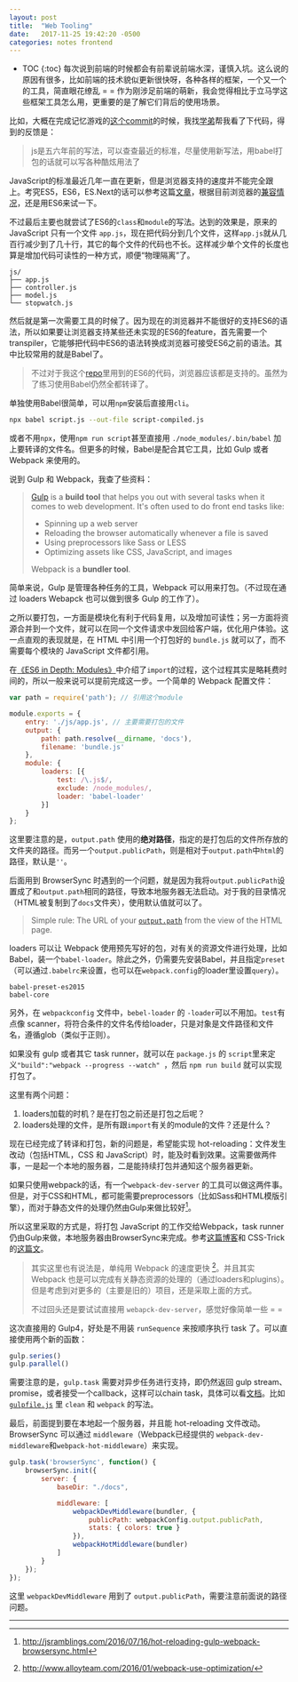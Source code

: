 ```yaml
---
layout: post
title:  "Web Tooling"
date:   2017-11-25 19:42:20 -0500
categories: notes frontend
---
```


* TOC
{:toc}
每次说到前端的时候都会有前辈说前端水深，谨慎入坑。这么说的原因有很多，比如前端的技术貌似更新很快呀，各种各样的框架，一个又一个的工具，简直眼花缭乱 = = 作为刚涉足前端的萌新，我会觉得相比于立马学这些框架工具怎么用，更重要的是了解它们背后的使用场景。

比如，大概在完成记忆游戏的[这个commit](https://github.com/zchan0/MemoryGame/commit/40e1085d83089ae8f7a94973efca22a7844d3dbf)的时候，我找[学弟](https://timehub.cc/)帮我看了下代码，得到的反馈是：

> js是五六年前的写法，可以查查最近的标准，尽量使用新写法，用babel打包的话就可以写各种酷炫用法了

JavaScript的标准最近几年一直在更新，但是浏览器支持的速度并不能完全跟上。考究ES5，ES6，ES.Next的话可以参考这篇[文章](https://huangxuan.me/2015/09/22/js-version/)，根据目前浏览器的[兼容情况](https://kangax.github.io/compat-table/es6/)，还是用ES6来试一下。

不过最后主要也就尝试了ES6的`class`和`module`的写法。达到的效果是，原来的 JavaScript 只有一个文件 `app.js`，现在把代码分到几个文件，这样`app.js`就从几百行减少到了几十行，其它的每个文件的代码也不长。这样减少单个文件的长度也算是增加代码可读性的一种方式，顺便“物理隔离”了。

```
js/
├── app.js
├── controller.js
├── model.js
└── stopwatch.js
```

然后就是第一次需要工具的时候了。因为现在的浏览器并不能很好的支持ES6的语法，所以如果要让浏览器支持某些还未实现的ES6的feature，首先需要一个 transpiler，它能够把代码中ES6的语法转换成浏览器可接受ES6之前的语法。其中比较常用的就是Babel了。

>  不过对于我这个[repo](https://github.com/zchan0/MemoryGame)里用到的ES6的代码，浏览器应该都是支持的。虽然为了练习使用Babel仍然全都转译了。

单独使用Babel很简单，可以用`npm`安装后直接用`cli`。

```bash
npx babel script.js --out-file script-compiled.js
```

或者不用`npx`，使用`npm run script`甚至直接用 `./node_modules/.bin/babel` 加上要转译的文件名。但更多的时候，Babel是配合其它工具，比如 Gulp 或者 Webpack 来使用的。

说到 Gulp 和 Webpack，我查了些资料：

> [Gulp](http://gulpjs.com/) is a **build tool** that helps you out with several tasks when it comes to web development. It's often used to do front end tasks like:
>
> - Spinning up a web server
> - Reloading the browser automatically whenever a file is saved
> - Using preprocessors like Sass or LESS
> - Optimizing assets like CSS, JavaScript, and images
>
> Webpack is a **bundler tool**.

简单来说，Gulp 是管理各种任务的工具，Webpack 可以用来打包。（不过现在通过 loaders Webapck 也可以做到很多 Gulp 的工作了）。

之所以要打包，一方面是模块化有利于代码复用，以及增加可读性；另一方面将资源合并到一个文件，就可以在同一个文件请求中发回给客户端，优化用户体验。这一点直观的表现就是，在 HTML 中引用一个打包好的 `bundle.js` 就可以了，而不需要每个模块的 JavaScript 文件都引用。

在[《ES6 in Depth: Modules》](https://hacks.mozilla.org/2015/08/es6-in-depth-modules/)中介绍了`import`的过程，这个过程其实是略耗费时间的，所以一般来说可以提前完成这一步。一个简单的 Webpack 配置文件：

```javascript
var path = require('path'); // 引用这个module

module.exports = {
    entry: './js/app.js', // 主要需要打包的文件
    output: {
        path: path.resolve(__dirname, 'docs'),
        filename: 'bundle.js'
    },
    module: {
        loaders: [{
            test: /\.js$/,
            exclude: /node_modules/,
            loader: 'babel-loader'
        }]
    }
};
```

这里要注意的是，`output.path` 使用的**绝对路径**，指定的是打包后的文件所存放的文件夹的路径。而另一个`output.publicPath`，则是相对于`output.path`中`html`的路径，默认是`''`。

后面用到 BrowserSync 时遇到的一个问题，就是因为我将`output.publicPath`设置成了和`output.path`相同的路径，导致本地服务器无法启动。对于我的目录情况（HTML被复制到了`docs`文件夹），使用默认值就可以了。

> Simple rule: The URL of your [`output.path`](https://webpack.js.org/configuration/output/#output-path) from the view of the HTML page.

loaders 可以让 Webpack 使用预先写好的包，对有关的资源文件进行处理，比如Babel，装一个`babel-loader`。除此之外，仍需要先安装Babel，并且指定`preset`（可以通过`.babelrc`来设置，也可以在`webpack.config`的loader里设置`query`）。

```
babel-preset-es2015
babel-core
```

另外，在 `webpackconfig` 文件中，`bebel-loader` 的 `-loader`可以不用加。`test`有点像 scanner，将符合条件的文件名传给loader，只是对象是文件路径和文件名，遵循glob（类似于正则）。

如果没有 gulp 或者其它 task runner，就可以在 `package.js` 的 `script`里来定义`"build":"webpack --progress --watch" `，然后 `npm run build` 就可以实现打包了。

这里有两个问题：

1. loaders加载的时机？是在打包之前还是打包之后呢？
2. loaders处理的文件，是所有跟`import`有关的module的文件？还是什么？

现在已经完成了转译和打包，新的问题是，希望能实现 hot-reloading：文件发生改动（包括HTML，CSS 和 JavaScript）时，能及时看到效果。这需要做两件事，一是起一个本地的服务器，二是能持续打包并通知这个服务器更新。

如果只使用webpack的话，有一个`webpack-dev-server` 的工具可以做这两件事。但是，对于CSS和HTML，都可能需要preprocessors（比如Sass和HTML模版引擎），而对于静态文件的处理仍然由Gulp来做比较好[^1]。

所以这里采取的方式是，将打包 JavaScript 的工作交给Webpack，task runner 仍由Gulp来做，本地服务器由BrowserSync来完成。参考[这篇博客](http://jsramblings.com/2016/07/16/hot-reloading-gulp-webpack-browsersync.html)和 CSS-Trick的[这篇文](https://css-tricks.com/combine-webpack-gulp-4/)。

> 其实这里也有说法是，单纯用 Webpack 的速度更快 [^2]。并且其实 Webpack 也是可以完成有关静态资源的处理的（通过loaders和plugins）。但是考虑到对更多的（主要是旧的）项目，还是采取上面的方式。
>
> 不过回头还是要试试直接用 `webapck-dev-server`，感觉好像简单一些 = =

这次直接用的 Gulp4，好处是不用装 `runSequence` 来按顺序执行 task 了。可以直接使用两个新的函数：

```javascript
gulp.series()
gulp.parallel()
```

需要注意的是，`gulp.task` 需要对异步任务进行支持，即仍然返回 gulp stream、promise，或者接受一个callback，这样可以chain task，具体可以看[文档](https://github.com/lisposter/gulp-docs-zh-cn/blob/master/API.md#%E5%BC%82%E6%AD%A5%E4%BB%BB%E5%8A%A1%E6%94%AF%E6%8C%81)。比如[`gulpfile.js`](https://github.com/zchan0/MemoryGame/blob/master/gulpfile.js) 里 `clean` 和 `webpack` 的写法。

最后，前面提到要在本地起一个服务器，并且能 hot-reloading 文件改动。BrowserSync 可以通过 `middleware`（Webpack已经提供的 `webpack-dev-middleware`和`webpack-hot-middleware`）来实现。

```javascript
gulp.task('browserSync', function() {
    browserSync.init({
        server: {
            baseDir: "./docs",

            middleware: [
                webpackDevMiddleware(bundler, {
                    publicPath: webpackConfig.output.publicPath,
                    stats: { colors: true }
                }),
                webpackHotMiddleware(bundler)
            ]
        }
    });
});
```

这里 `webpackDevMiddleware` 用到了 `output.publicPath`，需要注意前面说的路径问题。

---

[^1]: http://jsramblings.com/2016/07/16/hot-reloading-gulp-webpack-browsersync.html
[^2]: http://www.alloyteam.com/2016/01/webpack-use-optimization/




